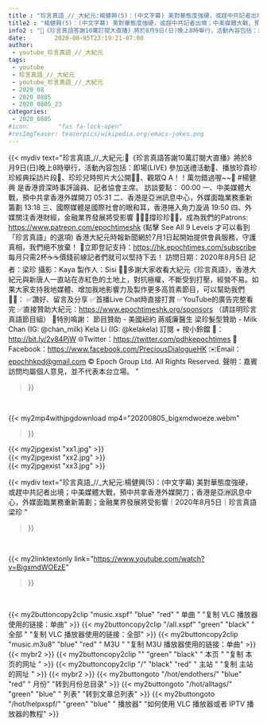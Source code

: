 ```yaml
---
title : "珍言真語_//_大紀元:楊健興(5)：(中文字幕) 美對華態度強硬，或趕中共記者出境；中美媒體大戰，預中共拿香港外媒開刀；香港是亞洲訊息中心，外媒面臨業務重新籌劃；金融業界發展將受影響｜2020年8月5日｜珍言真語 梁珍 "
title2 : "楊健興(5)：(中文字幕) 美對華態度強硬，或趕中共記者出境；中美媒體大戰，預中共拿香港外媒開刀；香港是亞洲訊息中心，外媒面臨業務重新籌劃；金融業界發展將受影響｜2020年8月5日｜珍言真語 梁珍 "
info2 : "🎊《珍言真語答謝10萬訂閱大直播》將於8月9日(日)晚上8時舉行，活動內容包括：即場(LIVE) 參加送禮活動🎁、播放珍貴珍珍經典採訪片段🎥、珍珍兒時照片大公開👶🏻、觀眾Q A！！萬勿錯過喔~~🥳  #楊健興 是香港資深時事評論員、記者協會主席。  訪談要點： 00:00  一、中美媒體大戰，預中共拿香港外媒開刀 05:31  二、香港是亞洲訊息中心，外媒面臨業務重新籌劃 13:18  三、國際媒體是國際社會的眼和耳，香港捲入角力漩渦  19:50  四、外媒關注香港財經，金融業界發展將受影響  🙋🏼‍♂️撐珍珍💪🏻，成為我們的Patrons: https://www.patreon.com/epochtimeshk  (點擊  See All 9 Levels  才可以看到「珍言真語」的選項)  香港大紀元時報新聞網於7月1日起開始提供會員服務，守護真相，我們絕不放棄！ 💎立即登記支持：https://hk.epochtimes.com/subscribe 每月只需2杯☕☕價錢前線記者們就可以堅持下去！  訪問日期：2020年8月5日  記者：梁珍  攝影：Kaya 製作人：Sisi  🙏🏻多謝大家收看大紀元《珍言真語》，香港大紀元與新唐人一直站在赤紅色的土地上，對抗極權，不斷受到打壓，經營不易。如果大家支持我地媒體、增加我地影響力及製作更多高質素節目，可以幫助我們💪🏻： ✅讚好、留言及分享 ✅首播Live Chat時直接打賞 ✅YouTube的廣告完整看完  ✅直接贊助大紀元：https://www.epochtimeshk.org/sponsors （請註明珍言真語節目組）  💐特別鳴謝： 節目贊助 - 美國紐約 蔣威廉醫生 梁珍髮型贊助 - Milk Chan (IG: @chan_milk)   Kela Li (IG: @kelakela)  訂閱 + 按小鈴鐺 🔔：http://bit.ly/2v84PjW 🌐Twitter：https://twitter.com/pdhkepochtimes 👥Facebook：https://www.facebook.com/PreciousDialogueHK ✉️Email：epochhkpd@gmail.com  © Epoch Group Ltd. All Rights Reserved.  聲明：嘉賓訪問均屬個人意見，並不代表本台立場。 "
date:        2020-08-05T23:19:21-07:00
author:
 - youtube_珍言真語_//_大紀元
tags:
 - youtube
 - 珍言真語_//_大紀元
 - youtube_珍言真語_//_大紀元
 - 2020_08
 - 2020_0805
 - 2020_0805_23
categories:
 - 2020_0805
#icon:        "fas fa-lock-open"
#resImgTeaser: teaserpics/wikipedia.org/emacs-jokes.png
---
```


{{< mydiv text="珍言真語_//_大紀元:🎊《珍言真語答謝10萬訂閱大直播》將於8月9日(日)晚上8時舉行，活動內容包括：即場(LIVE) 參加送禮活動🎁、播放珍貴珍珍經典採訪片段🎥、珍珍兒時照片大公開👶🏻、觀眾Q A！！萬勿錯過喔~~🥳  #楊健興 是香港資深時事評論員、記者協會主席。  訪談要點： 00:00  一、中美媒體大戰，預中共拿香港外媒開刀 05:31  二、香港是亞洲訊息中心，外媒面臨業務重新籌劃 13:18  三、國際媒體是國際社會的眼和耳，香港捲入角力漩渦  19:50  四、外媒關注香港財經，金融業界發展將受影響  🙋🏼‍♂️撐珍珍💪🏻，成為我們的Patrons: https://www.patreon.com/epochtimeshk  (點擊  See All 9 Levels  才可以看到「珍言真語」的選項)  香港大紀元時報新聞網於7月1日起開始提供會員服務，守護真相，我們絕不放棄！ 💎立即登記支持：https://hk.epochtimes.com/subscribe 每月只需2杯☕☕價錢前線記者們就可以堅持下去！  訪問日期：2020年8月5日  記者：梁珍  攝影：Kaya 製作人：Sisi  🙏🏻多謝大家收看大紀元《珍言真語》，香港大紀元與新唐人一直站在赤紅色的土地上，對抗極權，不斷受到打壓，經營不易。如果大家支持我地媒體、增加我地影響力及製作更多高質素節目，可以幫助我們💪🏻： ✅讚好、留言及分享 ✅首播Live Chat時直接打賞 ✅YouTube的廣告完整看完  ✅直接贊助大紀元：https://www.epochtimeshk.org/sponsors （請註明珍言真語節目組）  💐特別鳴謝： 節目贊助 - 美國紐約 蔣威廉醫生 梁珍髮型贊助 - Milk Chan (IG: @chan_milk)   Kela Li (IG: @kelakela)  訂閱 + 按小鈴鐺 🔔：http://bit.ly/2v84PjW 🌐Twitter：https://twitter.com/pdhkepochtimes 👥Facebook：https://www.facebook.com/PreciousDialogueHK ✉️Email：epochhkpd@gmail.com  © Epoch Group Ltd. All Rights Reserved.  聲明：嘉賓訪問均屬個人意見，並不代表本台立場。 "
>}}
<br>


{{< my2mp4withjpgdownload mp4="20200805_bigxmdwoeze.webm"
>}}

{{< my2jpgexist "xx1.jpg" >}}<br>
{{< my2jpgexist "xx2.jpg" >}}<br>
{{< my2jpgexist "xx3.jpg" >}}<br>



{{< mydiv text="珍言真語_//_大紀元:楊健興(5)：(中文字幕) 美對華態度強硬，或趕中共記者出境；中美媒體大戰，預中共拿香港外媒開刀；香港是亞洲訊息中心，外媒面臨業務重新籌劃；金融業界發展將受影響｜2020年8月5日｜珍言真語 梁珍 "
>}}
<br>

{{< my2linktextonly link="https://www.youtube.com/watch?v=BigxmdWOEzE"
>}}


<br>

{{< my2buttoncopy2clip "music.xspf"        "blue"   "red"    " 单曲 "  "复制 VLC 播放器使用的链接：单曲" >}} {{< my2buttoncopy2clip "/all.xspf"         "green"  "black"  " 全部 "  "复制 VLC 播放器使用的链接：全部" >}} {{< my2buttoncopy2clip "music.m3u8"        "blue"   "red"    " M3U  "    "复制 M3U 播放器使用的链接：单曲" >}} {{< mybr2 >}} {{< my2buttoncopy2clip ""                  "green"  "black"  " 本页 "    "复制 本页的网址 " >}} {{< my2buttoncopy2clip "/"                 "black"  "red"    " 主站 "    "复制 主站的网址 " >}} {{< mybr2 >}} {{< my2buttongoto      "/hot/endothers/"   "blue"   "red"    " 月份"   "转到月份总目录" >}} {{< my2buttongoto      "/hot/alltags/"     "green"  "blue"   " 列表"   "转到文章总列表" >}} {{< my2buttongoto      "/hot/helpxspf/"    "green"  "blue"   " 播放器" "如何使用 VLC 播放器或者 IPTV 播放器的教程" >}} 
